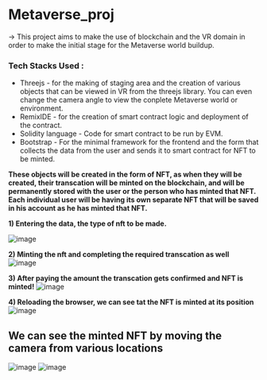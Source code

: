 # Metaverse_proj
-> This project aims to make the use of blockchain and the VR domain in order to make the initial stage for the Metaverse world buildup.

### Tech Stacks Used :
* Threejs - for the making of staging area and the creation of various objects that can be viewed in VR from the threejs library. You can even change the camera angle to view the conplete Metaverse world or environment.
* RemixIDE - for the creation of smart contract logic and deployment of the contract.
* Solidity language - Code for smart contract to be run by EVM.
* Bootstrap - For the minimal framework for the frontend and the form that collects the data from the user and sends it to smart contract for NFT to be minted.


**These objects will be created in the form of NFT, as when they will be created, their transcation will be minted on the blockchain, and will be permanently stored with the user or the person who has minted that NFT. Each individual 
user will be having its own separate NFT that will be saved in his account as he has minted that NFT.**

**1) Entering the data, the type of nft to be made.**

![image](https://user-images.githubusercontent.com/77055883/224545397-f7390d34-0ac6-432f-a303-b5dac587bcab.png)

**2) Minting the nft and completing the required transcation as well**
![image](https://user-images.githubusercontent.com/77055883/224545502-ed50cdc7-cd90-4080-a320-2cc39a250038.png)

**3) After paying the amount the transcation gets confirmed and NFT is minted!**
![image](https://user-images.githubusercontent.com/77055883/224545604-bb8d45fb-19ba-49a7-aba7-ff6ea77d7bc0.png)

**4) Reloading the browser, we can see tat the NFT is minted at its position**
![image](https://user-images.githubusercontent.com/77055883/224545863-80f99599-a01b-4658-b16e-b3cc2c9dae8d.png)

## **We can see the minted NFT by moving the camera from various locations**
![image](https://user-images.githubusercontent.com/77055883/224545993-a36f763c-76cb-40a1-848a-80d659e59754.png)
![image](https://user-images.githubusercontent.com/77055883/224545952-6cadcd88-8c5d-49e5-8b55-7f316652a0d1.png)







